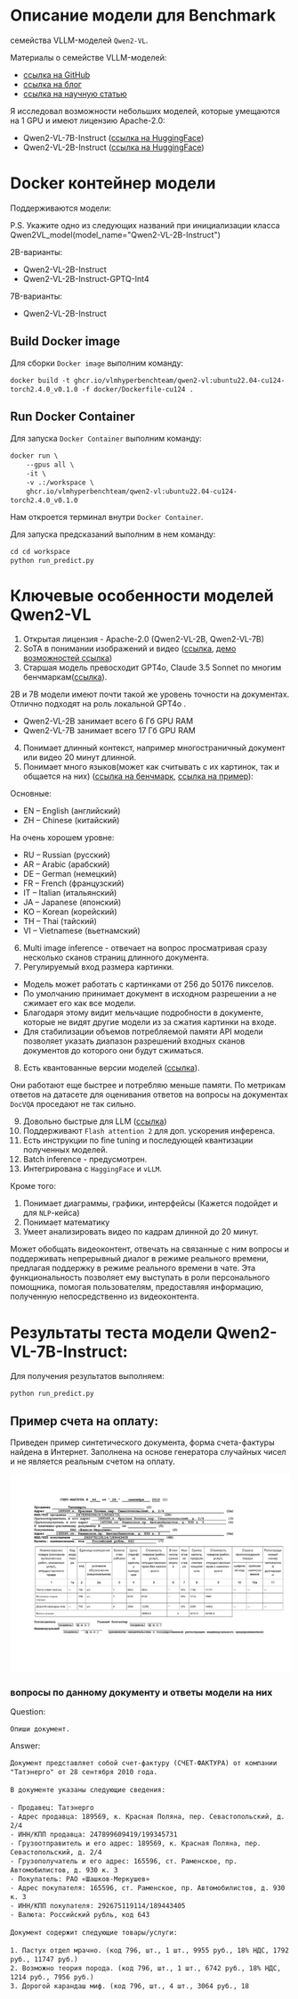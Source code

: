 # Описание модели для Benchmark

 семейства VLLM-моделей `Qwen2-VL`.

Материалы о семействе VLLM-моделей:
* [ссылка на GitHub](https://github.com/QwenLM/Qwen2-VL) 
* [ссылка на блог](https://qwenlm.github.io/blog/qwen2-vl/)
* [ссылка на научную статью](https://arxiv.org/pdf/2409.12191)

Я исследовал возможности небольших моделей, которые умещаются на 1 GPU и имеют лицензию Apache-2.0:
* Qwen2-VL-7B-Instruct ([ссылка на HuggingFace](https://huggingface.co/Qwen/Qwen2-VL-7B-Instruct))
* Qwen2-VL-2B-Instruct ([ссылка на HuggingFace](https://huggingface.co/Qwen/Qwen2-VL-2B-Instruct))

# Docker контейнер модели

Поддерживаются модели:

P.S. Укажите одно из следующих названий при инициализации класса Qwen2VL_model(model_name="Qwen2-VL-2B-Instruct")

2B-варианты:
* Qwen2-VL-2B-Instruct
* Qwen2-VL-2B-Instruct-GPTQ-Int4

7B-варианты:
* Qwen2-VL-2B-Instruct

## Build Docker image

Для сборки `Docker image` выполним команду:
```
docker build -t ghcr.io/vlmhyperbenchteam/qwen2-vl:ubuntu22.04-cu124-torch2.4.0_v0.1.0 -f docker/Dockerfile-cu124 .
```

## Run Docker Container

Для запуска `Docker Container` выполним команду:
```
docker run \
    --gpus all \
    -it \
    -v .:/workspace \
    ghcr.io/vlmhyperbenchteam/qwen2-vl:ubuntu22.04-cu124-torch2.4.0_v0.1.0
```

Нам откроется терминал внутри `Docker Container`.

Для запуска предсказаний выполним в нем команду:
```
cd cd workspace
python run_predict.py
```

# Ключевые особенности моделей Qwen2-VL

1. Открытая лицензия - Apache-2.0 (Qwen2-VL-2B, Qwen2-VL-7B)
2. SoTA в понимании изображений и видео ([ссылка](https://github.com/QwenLM/Qwen2-VL#image-benchmarks), [демо  возможностей ссылка](https://qwenlm.github.io/blog/qwen2-vl/#model-capabilities))
3. Старшая модель превосходит GPT4o, Claude 3.5 Sonnet по многим бенчмаркам([ссылка](https://qwenlm.github.io/blog/qwen2-vl/#performance)).

 2B и 7B модели имеют почти такой же уровень точности на документах. Отлично подходят на роль локальной GPT4o .
* Qwen2-VL-2B занимает всего 6 Гб GPU RAM
* Qwen2-VL-7B занимает всего 17 Гб GPU RAM

4. Понимает длинный контекст, например многостраничный документ или видео 20 минут длинной.
5. Понимает много языков(может как считывать с их картинок, так и общается на них) ([ссылка на бенчмарк](https://github.com/QwenLM/Qwen2-VL#multilingual-benchmarks), [ссылка на пример](https://qwenlm.github.io/blog/qwen2-vl/#model-capabilities)):

Основные:
* EN – English (английский)
* ZH – Chinese (китайский)

На очень хорошем уровне:
* RU – Russian (русский)
* AR – Arabic (арабский)
* DE – German (немецкий)
* FR – French (французский)
* IT – Italian (итальянский)
* JA – Japanese (японский)
* KO – Korean (корейский)
* TH – Thai (тайский)
* VI – Vietnamese (вьетнамский)

6. Multi image inference - отвечает на вопрос просматривая сразу несколько сканов страниц длинного документа.
7. Регулируемый вход размера картинки.
* Модель может работать с картинками от 256 до 50176 пикселов.
* По умолчанию принимает документ в исходном разрешении а не сжимает его как все модели.
* Благодаря этому видит мельчащие подробности в документе, которые не видят другие модели из за сжатия картинки на входе.
* Для стабилизации объемов потребляемой памяти API модели позволяет указать диапазон разрешений входных сканов документов до которого они будут сжиматься.

8. Есть квантованные версии моделей ([ссылка](https://github.com/QwenLM/Qwen2-VL#performance-of-quantized-models)).

Они работают еще быстрее и потребляю меньше памяти. По метрикам ответов на датасете для оценивания ответов на вопросы на документах `DocVQA` проседают не так сильно.

9. Довольно быстрые для LLM ([ссылка](https://github.com/QwenLM/Qwen2-VL#speed-benchmark))
10. Поддерживают `Flash attention 2` для доп. ускорения инференса.
11. Есть инструкции по fine tuning и последующей квантизации полученных моделей.
12. Batch inference - предусмотрен.
13. Интегрирована с `HaggingFace` и `vLLM`.

Кроме того:
1.  Понимает диаграммы, графики, интерфейсы (Кажется подойдет и для `NLP`-кейса)
2.  Понимает математику
3.  Умеет анализировать видео по кадрам длинной до 20 минут.

 Может обобщать видеоконтент, отвечать на связанные с ним вопросы и поддерживать непрерывный диалог в режиме реального времени, предлагая поддержку в режиме реального времени в чате. Эта функциональность позволяет ему выступать в роли персонального помощника, помогая пользователям, предоставляя информацию, полученную непосредственно из видеоконтента.

# Результаты теста модели Qwen2-VL-7B-Instruct:
Для получения результатов выполняем:
```
python run_predict.py
```

## Пример счета на оплату:

Приведен пример синтетического документа, форма счета-фактуры найдена в Интернет.
Заполнена на основе генератора случайных чисел и не является реальным счетом на оплату.

![schet_na_oplatu](example_docs/1.png)

### вопросы по данному документу и ответы модели на них

Question:
```
Опиши документ.
```
  
Answer: 
```
Документ представляет собой счет-фактуру (СЧЕТ-ФАКТУРА) от компании "Татэнерго" от 28 сентября 2010 года. 

В документе указаны следующие сведения:

- Продавец: Татэнерго
- Адрес продавца: 189569, к. Красная Поляна, пер. Севастопольский, д. 2/4
- ИНН/КПП продавца: 247899609419/199345731
- Грузоотправитель и его адрес: 189569, к. Красная Поляна, пер. Севастопольский, д. 2/4
- Грузополучатель и его адрес: 165596, ст. Раменское, пр. Автомобилистов, д. 930 к. 3
- Покупатель: РАО «Шашков-Меркушев»
- Адрес покупателя: 165596, ст. Раменское, пр. Автомобилистов, д. 930 к. 3
- ИНН/КПП покупателя: 292675119114/189443405
- Валюта: Российский рубль, код 643

Документ содержит следующие товары/услуги:

1. Пастух отдел мрачно. (код 796, шт., 1 шт., 9955 руб., 18% НДС, 1792 руб., 11747 руб.)
2. Возможно теория порода. (код 796, шт., 1 шт., 6742 руб., 18% НДС, 1214 руб., 7956 руб.)
3. Дорогой карандаш миф. (код 796, шт., 4 шт., 3064 руб., 18
```

